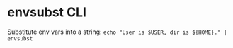 # envsubst CLI

Substitute env vars into a string: `echo "User is $USER, dir is ${HOME}." | envsubst`
